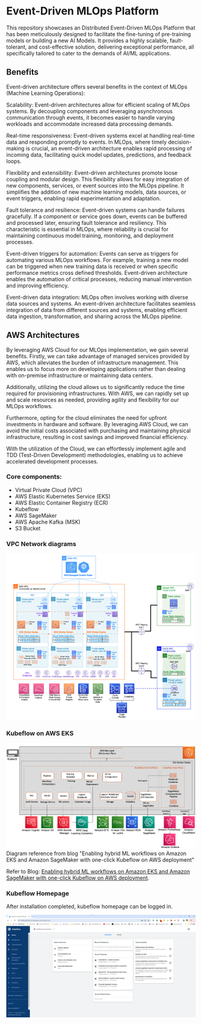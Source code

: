 # Event-Driven MLOps Platform
This repository showcases an Distributed Event-Driven MLOps Platform that has been meticulously designed to facilitate the fine-tuning of pre-training models or building a new AI Models. It provides a highly scalable, fault-tolerant, and cost-effective solution, delivering exceptional performance, all specifically tailored to cater to the demands of AI/ML applications.

## Benefits

Event-driven architecture offers several benefits in the context of MLOps (Machine Learning Operations):

Scalability: Event-driven architectures allow for efficient scaling of MLOps systems. By decoupling components and leveraging asynchronous communication through events, it becomes easier to handle varying workloads and accommodate increased data processing demands.

Real-time responsiveness: Event-driven systems excel at handling real-time data and responding promptly to events. In MLOps, where timely decision-making is crucial, an event-driven architecture enables rapid processing of incoming data, facilitating quick model updates, predictions, and feedback loops.

Flexibility and extensibility: Event-driven architectures promote loose coupling and modular design. This flexibility allows for easy integration of new components, services, or event sources into the MLOps pipeline. It simplifies the addition of new machine learning models, data sources, or event triggers, enabling rapid experimentation and adaptation.

Fault tolerance and resilience: Event-driven systems can handle failures gracefully. If a component or service goes down, events can be buffered and processed later, ensuring fault tolerance and resiliency. This characteristic is essential in MLOps, where reliability is crucial for maintaining continuous model training, monitoring, and deployment processes.

Event-driven triggers for automation: Events can serve as triggers for automating various MLOps workflows. For example, training a new model can be triggered when new training data is received or when specific performance metrics cross defined thresholds. Event-driven architecture enables the automation of critical processes, reducing manual intervention and improving efficiency.

Event-driven data integration: MLOps often involves working with diverse data sources and systems. An event-driven architecture facilitates seamless integration of data from different sources and systems, enabling efficient data ingestion, transformation, and sharing across the MLOps pipeline.

## AWS Architectures
By leveraging AWS Cloud for our MLOps implementation, we gain several benefits. Firstly, we can take advantage of managed services provided by AWS, which alleviates the burden of infrastructure management. This enables us to focus more on developing applications rather than dealing with on-premise infrastructure or maintaining data centers.

Additionally, utilizing the cloud allows us to significantly reduce the time required for provisioning infrastructures. With AWS, we can rapidly set up and scale resources as needed, providing agility and flexibility for our MLOps workflows.

Furthermore, opting for the cloud eliminates the need for upfront investments in hardware and software. By leveraging AWS Cloud, we can avoid the initial costs associated with purchasing and maintaining physical infrastructure, resulting in cost savings and improved financial efficiency.

With the utilization of the Cloud, we can effortlessly implement agile and TDD (Test-Driven Development) methodologies, enabling us to achieve accelerated development processes.

### Core components:
- Virtual Private Cloud (VPC)
- AWS Elastic Kubernetes Service (EKS)
- AWS Elastic Container Registry (ECR)
- Kubeflow
- AWS SageMaker
- AWS Apache Kafka (MSK)
- S3 Bucket

### VPC Network diagrams

![eks-arch.png](architecture/images/eks-arch.png)

### Kubeflow on AWS EKS

![kubeflow_on_eks.png](architecture/images/kubeflow_on_eks.png)
Diagram reference from blog "Enabling hybrid ML workflows on Amazon EKS and Amazon SageMaker with one-click Kubeflow on AWS deployment"

Refer to Blog: [Enabling hybrid ML workflows on Amazon EKS and Amazon SageMaker with one-click Kubeflow on AWS deployment](https://aws.amazon.com/tw/blogs/machine-learning/enabling-hybrid-ml-workflows-on-amazon-eks-and-amazon-sagemaker-with-one-click-kubeflow-on-aws-deployment/).

### Kubeflow Homepage
After installation completed, kubeflow homepage can be logged in.

![kubeflow_main.png](architecture/images/kubeflow_main.png)
